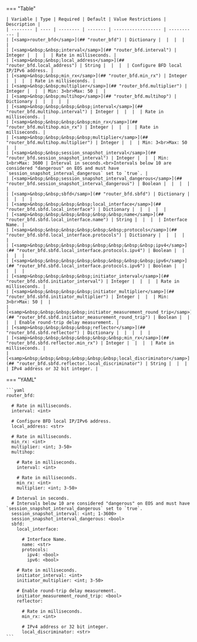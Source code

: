 <!--
  ~ Copyright (c) 2024 Arista Networks, Inc.
  ~ Use of this source code is governed by the Apache License 2.0
  ~ that can be found in the LICENSE file.
  -->
=== "Table"

    | Variable | Type | Required | Default | Value Restrictions | Description |
    | -------- | ---- | -------- | ------- | ------------------ | ----------- |
    | [<samp>router_bfd</samp>](## "router_bfd") | Dictionary |  |  |  |  |
    | [<samp>&nbsp;&nbsp;interval</samp>](## "router_bfd.interval") | Integer |  |  |  | Rate in milliseconds. |
    | [<samp>&nbsp;&nbsp;local_address</samp>](## "router_bfd.local_address") | String |  |  |  | Configure BFD local IP/IPv6 address. |
    | [<samp>&nbsp;&nbsp;min_rx</samp>](## "router_bfd.min_rx") | Integer |  |  |  | Rate in milliseconds. |
    | [<samp>&nbsp;&nbsp;multiplier</samp>](## "router_bfd.multiplier") | Integer |  |  | Min: 3<br>Max: 50 |  |
    | [<samp>&nbsp;&nbsp;multihop</samp>](## "router_bfd.multihop") | Dictionary |  |  |  |  |
    | [<samp>&nbsp;&nbsp;&nbsp;&nbsp;interval</samp>](## "router_bfd.multihop.interval") | Integer |  |  |  | Rate in milliseconds. |
    | [<samp>&nbsp;&nbsp;&nbsp;&nbsp;min_rx</samp>](## "router_bfd.multihop.min_rx") | Integer |  |  |  | Rate in milliseconds. |
    | [<samp>&nbsp;&nbsp;&nbsp;&nbsp;multiplier</samp>](## "router_bfd.multihop.multiplier") | Integer |  |  | Min: 3<br>Max: 50 |  |
    | [<samp>&nbsp;&nbsp;session_snapshot_interval</samp>](## "router_bfd.session_snapshot_interval") | Integer |  |  | Min: 1<br>Max: 3600 | Interval in seconds.<br>Intervals below 10 are considered "dangerous" on EOS and must have `session_snapshot_interval_dangerous` set to `true`. |
    | [<samp>&nbsp;&nbsp;session_snapshot_interval_dangerous</samp>](## "router_bfd.session_snapshot_interval_dangerous") | Boolean |  |  |  |  |
    | [<samp>&nbsp;&nbsp;sbfd</samp>](## "router_bfd.sbfd") | Dictionary |  |  |  |  |
    | [<samp>&nbsp;&nbsp;&nbsp;&nbsp;local_interface</samp>](## "router_bfd.sbfd.local_interface") | Dictionary |  |  |  |  |
    | [<samp>&nbsp;&nbsp;&nbsp;&nbsp;&nbsp;&nbsp;name</samp>](## "router_bfd.sbfd.local_interface.name") | String |  |  |  | Interface Name. |
    | [<samp>&nbsp;&nbsp;&nbsp;&nbsp;&nbsp;&nbsp;protocols</samp>](## "router_bfd.sbfd.local_interface.protocols") | Dictionary |  |  |  |  |
    | [<samp>&nbsp;&nbsp;&nbsp;&nbsp;&nbsp;&nbsp;&nbsp;&nbsp;ipv4</samp>](## "router_bfd.sbfd.local_interface.protocols.ipv4") | Boolean |  |  |  |  |
    | [<samp>&nbsp;&nbsp;&nbsp;&nbsp;&nbsp;&nbsp;&nbsp;&nbsp;ipv6</samp>](## "router_bfd.sbfd.local_interface.protocols.ipv6") | Boolean |  |  |  |  |
    | [<samp>&nbsp;&nbsp;&nbsp;&nbsp;initiator_interval</samp>](## "router_bfd.sbfd.initiator_interval") | Integer |  |  |  | Rate in milliseconds. |
    | [<samp>&nbsp;&nbsp;&nbsp;&nbsp;initiator_multiplier</samp>](## "router_bfd.sbfd.initiator_multiplier") | Integer |  |  | Min: 3<br>Max: 50 |  |
    | [<samp>&nbsp;&nbsp;&nbsp;&nbsp;initiator_measurement_round_trip</samp>](## "router_bfd.sbfd.initiator_measurement_round_trip") | Boolean |  |  |  | Enable round-trip delay measurement. |
    | [<samp>&nbsp;&nbsp;&nbsp;&nbsp;reflector</samp>](## "router_bfd.sbfd.reflector") | Dictionary |  |  |  |  |
    | [<samp>&nbsp;&nbsp;&nbsp;&nbsp;&nbsp;&nbsp;min_rx</samp>](## "router_bfd.sbfd.reflector.min_rx") | Integer |  |  |  | Rate in milliseconds. |
    | [<samp>&nbsp;&nbsp;&nbsp;&nbsp;&nbsp;&nbsp;local_discriminator</samp>](## "router_bfd.sbfd.reflector.local_discriminator") | String |  |  |  | IPv4 address or 32 bit integer. |

=== "YAML"

    ```yaml
    router_bfd:

      # Rate in milliseconds.
      interval: <int>

      # Configure BFD local IP/IPv6 address.
      local_address: <str>

      # Rate in milliseconds.
      min_rx: <int>
      multiplier: <int; 3-50>
      multihop:

        # Rate in milliseconds.
        interval: <int>

        # Rate in milliseconds.
        min_rx: <int>
        multiplier: <int; 3-50>

      # Interval in seconds.
      # Intervals below 10 are considered "dangerous" on EOS and must have `session_snapshot_interval_dangerous` set to `true`.
      session_snapshot_interval: <int; 1-3600>
      session_snapshot_interval_dangerous: <bool>
      sbfd:
        local_interface:

          # Interface Name.
          name: <str>
          protocols:
            ipv4: <bool>
            ipv6: <bool>

        # Rate in milliseconds.
        initiator_interval: <int>
        initiator_multiplier: <int; 3-50>

        # Enable round-trip delay measurement.
        initiator_measurement_round_trip: <bool>
        reflector:

          # Rate in milliseconds.
          min_rx: <int>

          # IPv4 address or 32 bit integer.
          local_discriminator: <str>
    ```
